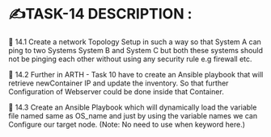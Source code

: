 # ✍TASK-14 DESCRIPTION :

🔰 14.1 Create a  network Topology Setup in such
a way  so that System A can  ping to two Systems
System B and System C but both these systems should 
not be pinging each other without using any security rule
e.g firewall etc.

🔰 14.2 Further in ARTH - Task 10 have to create an
Ansible playbook that will retrieve newContainer IP 
and update the inventory. So that further Configuration
of Webserver could be done inside that Container.

🔰 14.3 Create an Ansible Playbook which will dynamically 
load the variable file named same as OS_name and just by 
using the variable names we can Configure our target node.
(Note: No need to use when keyword here.)
